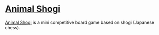 # [Animal Shogi](http://zer0rei.github.io/animal-shogi)

[Animal Shogi](http://zer0rei.github.io/animal-shogi) is a mini competitive board game based on shogi (Japanese chess).
